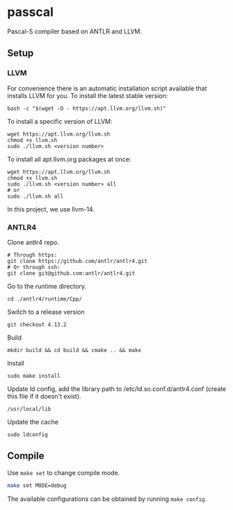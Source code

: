 # passcal
Pascal-S compiler based on ANTLR and LLVM.

## Setup

### LLVM

For convenience there is an automatic installation script available that installs LLVM for you.
To install the latest stable version:

```
bash -c "$(wget -O - https://apt.llvm.org/llvm.sh)"
```

To install a specific version of LLVM:

```
wget https://apt.llvm.org/llvm.sh
chmod +x llvm.sh
sudo ./llvm.sh <version number>
```

To install all apt.llvm.org packages at once:

```
wget https://apt.llvm.org/llvm.sh
chmod +x llvm.sh
sudo ./llvm.sh <version number> all
# or
sudo ./llvm.sh all
```

In this project, we use llvm-14.

### ANTLR4

Clone antlr4 repo.

```
# Through https:
git clone https://github.com/antlr/antlr4.git
# Or through ssh:
git clone git@github.com:antlr/antlr4.git
```

Go to the runtime directory.

```
cd ./antlr4/runtime/Cpp/
```

Switch to a release version

```
git checkout 4.13.2
```

Build

```
mkdir build && cd build && cmake .. && make
```

Install

```
sudo make install
```

Update ld config, add the library path to /etc/ld.so.conf.d/antlr4.conf (create this file if it doesn't exist).

```
/usr/local/lib
```

Update the cache

```
sudo ldconfig
```

## Compile

Use `make set` to change compile mode.

```sh
make set MODE=debug
```

The available configurations can be obtained by running `make config`.
